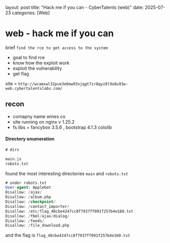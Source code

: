 layout: post
title: "Hack me if you can - CyberTalents (web)"
date: 2025-07-23
categories: [Web]

# web - hack me if you can

brief `find the rce to get access to the system`

- goal to find rce 
- know how the exploit work 
- exploit the vulnerability 
- get flag 

site = `http://wcamxwl32pue3e6mw93xjqgt7zr8qyz8l9o8u93w-web.cybertalentslabs.com/`
## recon 
- comapny name wines co 
- site running on nginx v 1.25.2 
-  fs libs = fancybox 3.5.6 , bootstrap 4.1.3 cololib 

#### Directory enumeration

```sql 
# dirs

main.js
robots.txt 
```

found the most interesting directories ``main`` and ``robots.txt``
		
```sql
# under robots.txt 
User-agent: Applebot
Disallow: /ajax/
Disallow: /album.php
Disallow: /checkpoint/
Disallow: /contact_importer/
Disallow: /etc/flag_48cbe4247cc8f7937ff091f257b4e160.txt
Disallow: /fbml/ajax/dialog/
Disallow: /feeds/
Disallow: /file_download.php
```

and the flag is ``flag_48cbe4247cc8f7937ff091f257b4e160.txt``

